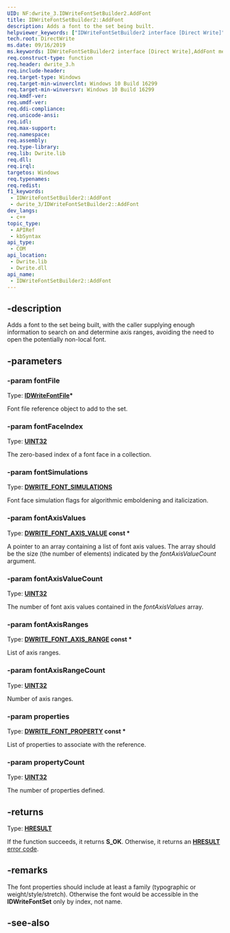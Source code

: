 ```yaml
---
UID: NF:dwrite_3.IDWriteFontSetBuilder2.AddFont
title: IDWriteFontSetBuilder2::AddFont
description: Adds a font to the set being built.
helpviewer_keywords: ["IDWriteFontSetBuilder2 interface [Direct Write]","AddFont method","IDWriteFontSetBuilder2.AddFont","IDWriteFontSetBuilder2::AddFont","AddFont","AddFont method [Direct Write]","AddFont method [Direct Write]","IDWriteFontSetBuilder2 interface","directwrite.idwritefontsetbuilder2_addfont","dwrite_3/IDWriteFontSetBuilder2::AddFont"]
tech.root: DirectWrite
ms.date: 09/16/2019
ms.keywords: IDWriteFontSetBuilder2 interface [Direct Write],AddFont method, IDWriteFontSetBuilder2.AddFont, IDWriteFontSetBuilder2::AddFont, AddFont, AddFont method [Direct Write], AddFont method [Direct Write],IDWriteFontSetBuilder2 interface, directwrite.idwritefontsetbuilder2_addfont, dwrite_3/IDWriteFontSetBuilder2::AddFont
req.construct-type: function
req.header: dwrite_3.h
req.include-header: 
req.target-type: Windows
req.target-min-winverclnt: Windows 10 Build 16299
req.target-min-winversvr: Windows 10 Build 16299
req.kmdf-ver: 
req.umdf-ver: 
req.ddi-compliance: 
req.unicode-ansi: 
req.idl: 
req.max-support: 
req.namespace: 
req.assembly: 
req.type-library: 
req.lib: Dwrite.lib
req.dll: 
req.irql: 
targetos: Windows
req.typenames: 
req.redist: 
f1_keywords:
 - IDWriteFontSetBuilder2::AddFont
 - dwrite_3/IDWriteFontSetBuilder2::AddFont
dev_langs:
 - c++
topic_type:
 - APIRef
 - kbSyntax
api_type:
 - COM
api_location:
 - Dwrite.lib
 - Dwrite.dll
api_name:
 - IDWriteFontSetBuilder2::AddFont
---
```


## -description

Adds a font to the set being built, with the caller supplying enough information to search on and determine axis ranges, avoiding the need to open the potentially non-local font.

## -parameters

### -param fontFile

Type: **[IDWriteFontFile](../dwrite/nn-dwrite-idwritefontfile.md)\***

Font file reference object to add to the set.

### -param fontFaceIndex

Type: **[UINT32](/windows/win32/winprog/windows-data-types)**

The zero-based index of a font face in a collection.

### -param fontSimulations

Type: **[DWRITE_FONT_SIMULATIONS](../dwrite/ne-dwrite-dwrite_font_simulations.md)**

Font face simulation flags for algorithmic emboldening and italicization.

### -param fontAxisValues

Type: **[DWRITE_FONT_AXIS_VALUE](./ns-dwrite_3-dwrite_font_axis_value.md) const \***

A pointer to an array containing a list of font axis values. The array should be the size (the number of elements) indicated by the *fontAxisValueCount* argument.

### -param fontAxisValueCount

Type: **[UINT32](/windows/win32/winprog/windows-data-types)**

The number of font axis values contained in the *fontAxisValues* array.

### -param fontAxisRanges

Type: **[DWRITE_FONT_AXIS_RANGE](./ns-dwrite_3-dwrite_font_axis_range.md) const \***

List of axis ranges.

### -param fontAxisRangeCount

Type: **[UINT32](/windows/win32/winprog/windows-data-types)**

Number of axis ranges.

### -param properties

Type: **[DWRITE_FONT_PROPERTY](./ns-dwrite_3-dwrite_font_property.md) const \***

List of properties to associate with the reference.

### -param propertyCount

Type: **[UINT32](/windows/win32/winprog/windows-data-types)**

The number of properties defined.

## -returns

Type: **[HRESULT](/windows/win32/com/structure-of-com-error-codes)**

If the function succeeds, it returns **S_OK**. Otherwise, it returns an [**HRESULT**](/windows/win32/com/structure-of-com-error-codes) [error code](/windows/win32/com/com-error-codes-10).

## -remarks

The font properties should include at least a family (typographic or weight/style/stretch). Otherwise the font would be accessible in the **IDWriteFontSet** only by index, not name.

## -see-also

